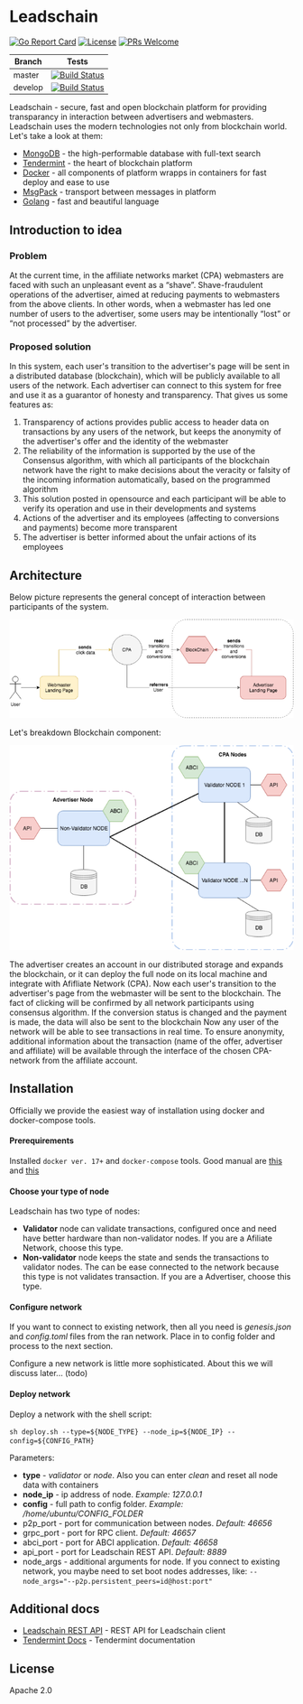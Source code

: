 # Leadschain
[![Go Report Card](https://goreportcard.com/badge/github.com/leadschain/leadschain)](https://goreportcard.com/report/github.com/leadschain/leadschain) [![License](https://img.shields.io/badge/License-Apache%202.0-blue.svg)](https://opensource.org/licenses/Apache-2.0) [![PRs Welcome](https://img.shields.io/badge/PRs-welcome-brightgreen.svg?style=flat-square)](http://makeapullrequest.com)

| Branch  | Tests |
| ------------- | ------------- |
| master  | [![Build Status](https://travis-ci.org/leadschain/leadschain.svg?branch=master)](https://travis-ci.org/leadschain/leadschain)  |
| develop  | [![Build Status](https://travis-ci.org/leadschain/leadschain.svg?branch=develop)](https://travis-ci.org/leadschain/leadschain)  |

Leadschain - secure, fast and open blockchain platform for providing transparancy in interaction between advertisers and webmasters.
Leadschain uses the modern technologies not only from blockchain world. 
Let's take a look at them:
  * [MongoDB] - the high-performable database with full-text search
  * [Tendermint] - the heart of blockchain platform
  * [Docker] - all components of platform wrapps in containers for fast deploy and ease to use
  * [MsgPack] - transport between messages in platform
  * [Golang] - fast and beautiful language

## Introduction to idea
### Problem
At the current time, in the affiliate networks market (CPA) webmasters are faced with such an unpleasant event as a “shave”. Shave-fraudulent operations of the advertiser, aimed at reducing payments to webmasters from the above clients. In other words, when a webmaster has led one number of users to the advertiser, some users may be intentionally “lost” or “not processed” by the advertiser.

### Proposed solution
In this system, each user's transition to the advertiser's page will be sent in a distributed database (blockchain), which will be publicly available to all users of the network. Each advertiser can connect to this system for free and use it as a guarantor of honesty and transparency. 
That gives us some features as:
1. Transparency of actions provides public access to header data on transactions by any users of the network, but keeps the anonymity of the advertiser's offer and the identity of the webmaster
2. The reliability of the information is supported by the use of the Consensus algorithm, with which all participants of the blockchain network have the right to make decisions about the veracity or falsity of the incoming information automatically, based on the programmed algorithm
3. This solution posted in opensource and each participant will be able to verify its operation and use in their developments and systems
4. Actions of the advertiser and its employees (affecting to conversions and payments) become more transparent
5. The advertiser is better informed about the unfair actions of its employees

## Architecture
Below picture represents the general concept of interaction between participants of the system.

![Base concept](docs/architecture/concept.png)

Let's breakdown Blockchain component:

![Nodes communication](docs/architecture/nodes_cm.png)

The advertiser creates an account in our distributed storage and expands the blockchain, or it can deploy the full node on its local machine and integrate with Afifliate Network (CPA).
Now each user's transition to the advertiser's page from the webmaster will be sent to the blockchain. The fact of clicking will be confirmed by all network participants using consensus algorithm.
If the conversion status is changed and the payment is made, the data will also be sent to the blockchain
Now any user of the network will be able to see transactions in real time. To ensure anonymity, additional information about the transaction (name of the offer, advertiser and affiliate) will be available through the interface of the chosen CPA-network from the affiliate account.

## Installation
Officially we provide the easiest way of installation using docker and docker-compose tools.
#### Prerequirements
Installed `docker ver. 17+` and `docker-compose` tools. Good manual are [this](https://docs.docker.com/install/linux/docker-ce/ubuntu/#install-docker-ce-1 "this") and [this](https://docs.docker.com/compose/install/#install-compose "this")

#### Choose your type of node
Leadschain has two type of nodes:
- **Validator** node can validate transactions, configured once and need have better hardware than non-validator nodes. If you are a Afiliate Network, choose this type.
- **Non-validator** node keeps the state and sends the transactions to validator nodes. The can be ease connected to the network because this type is not validates transaction. If you are a Advertiser, choose this type.

#### Configure network
If you want to connect to existing network, then all you need is *genesis.json* and *config.toml* files from the ran network. Place in to config folder and process to the next section.

Configure a new network is little more sophisticated. About this we will discuss later... (todo)
#### Deploy network
Deploy a network with the shell script:

```shell
sh deploy.sh --type=${NODE_TYPE} --node_ip=${NODE_IP} --config=${CONFIG_PATH}
```
Parameters:
* **type** - *validator* or *node*. Also you can enter *clean* and reset all node data with containers
* **node_ip** - ip address of node. *Example: 127.0.0.1*
* **config** - full path to config folder. *Example: /home/ubuntu/CONFIG_FOLDER*
* p2p_port - port for communication between nodes. *Default: 46656*
* grpc_port - port for RPC client. *Default: 46657*
* abci_port - port for ABCI application. *Default: 46658*
* api_port - port for Leadschain REST API. *Default: 8889*
* node_args - additional arguments for node. If you connect to existing network, you maybe need to set boot nodes addresses, like: `--node_args="--p2p.persistent_peers=id@host:port"`

## Additional docs
  * [Leadschain REST API] - REST API for Leadschain client
  * [Tendermint Docs] - Tendermint documentation

License
----
Apache 2.0

   [MongoDB]: <https://www.mongodb.com/>
   [Tendermint]: <https://github.com/tendermint/tendermint>
   [Docker]: <https://www.docker.com/>
   [MsgPack]: <https://msgpack.org/>
   [Golang]: <https://golang.org/>
   [Leadschain REST API]: <https://leadschain1.docs.apiary.io/>
   [Tendermint Docs]: <http://tendermint.readthedocs.io/en/master/introduction.html>